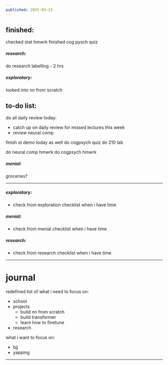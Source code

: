```yaml
---
published: 2025-03-13
---
```

## finished:

checked stat hmwrk
finished cog pysch quiz
##### research:
do research labelling - 2 hrs 
##### exploratory:
looked into nn from scratch

## to-do list:

do all daily review today:
- catch up on daily review for missed lectures this week
- review neural comp

finish st demo today as well
do cogpsych quiz
do 210 lab

do neural comp hmwrk
do cogpsych hmwrk

##### menial:
groceries?

----
##### exploratory:
- check from exploration checklist when i have time
##### menial:
- check from menial checklist when i have time
##### research:
- check from research checklist when i have time

---
# journal

redefined list of what i need to focus on:

- school 
- projects
	- build nn from scratch
	- build transformer 
	- learn how to finetune
- research

what i want to focus on:
- bjj
- yapping

----
